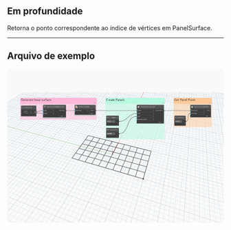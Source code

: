 ## Em profundidade
Retorna o ponto correspondente ao índice de vértices em PanelSurface.
___
## Arquivo de exemplo

![GetPoint](./Autodesk.DesignScript.Geometry.PanelSurface.GetPoint_img.jpg)

